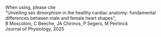When using, please cite  
"Unveiling sex dimorphism in the healthy cardiac anatomy: fundamental differences between male and female heart shapes",  
B Moscoloni, C Beeche, JA Chirinos, P Segers, M Peirlinck  
Journal of Physiology, 2025  

